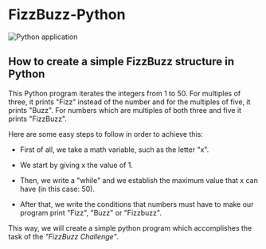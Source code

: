 # FizzBuzz-Python

![Python application](https://github.com/BelleBytes/FizzBuzz-Python/workflows/Python%20application/badge.svg)

## How to create a simple FizzBuzz structure in Python


This Python program iterates the integers from 1 to 50. 
For multiples of three, it prints "Fizz" instead of the number and for the multiples of five, it prints "Buzz". 
For numbers which are multiples of both three and five it prints "FizzBuzz".

Here are some easy steps to follow in order to achieve this:

* First of all, we take a math variable, such as the letter "x". 

* We start by giving x the value of 1.

* Then, we write a "while" and we establish the maximum value that x can have (in this case: 50).

* After that, we write the conditions that numbers must have to make our program print "Fizz", "Buzz" or "Fizzbuzz".

This way, we will create a simple python program which accomplishes the task of the *"FizzBuzz Challenge"*.
